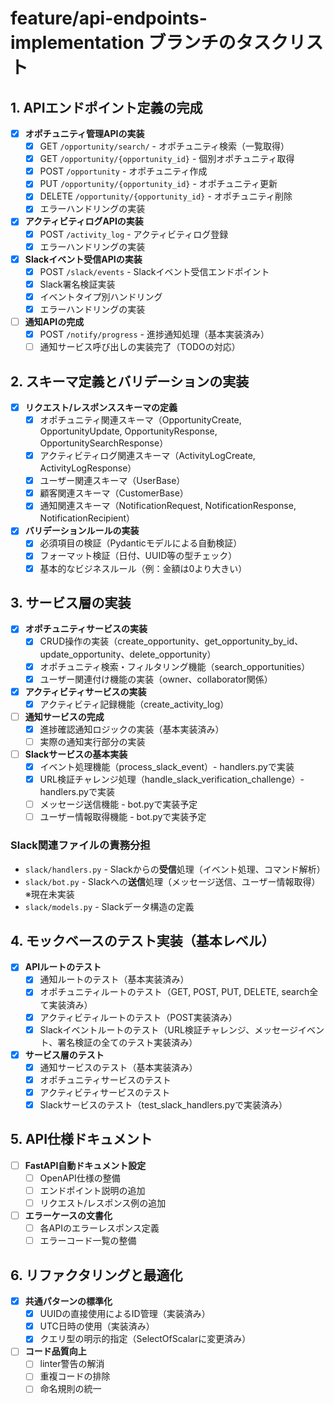 # feature/api-endpoints-implementation ブランチのタスクリスト

## 1. APIエンドポイント定義の完成

- [x] **オポチュニティ管理APIの実装**
  - [x] GET `/opportunity/search/` - オポチュニティ検索（一覧取得）
  - [x] GET `/opportunity/{opportunity_id}` - 個別オポチュニティ取得
  - [x] POST `/opportunity` - オポチュニティ作成
  - [x] PUT `/opportunity/{opportunity_id}` - オポチュニティ更新
  - [x] DELETE `/opportunity/{opportunity_id}` - オポチュニティ削除
  - [x] エラーハンドリングの実装

- [x] **アクティビティログAPIの実装**
  - [x] POST `/activity_log` - アクティビティログ登録
  - [x] エラーハンドリングの実装

- [x] **Slackイベント受信APIの実装**
  - [x] POST `/slack/events` - Slackイベント受信エンドポイント
  - [x] Slack署名検証実装
  - [x] イベントタイプ別ハンドリング
  - [x] エラーハンドリングの実装

- [ ] **通知APIの完成**
  - [x] POST `/notify/progress` - 進捗通知処理（基本実装済み）
  - [ ] 通知サービス呼び出しの実装完了（TODOの対応）

## 2. スキーマ定義とバリデーションの実装

- [x] **リクエスト/レスポンススキーマの定義**
  - [x] オポチュニティ関連スキーマ（OpportunityCreate, OpportunityUpdate, OpportunityResponse, OpportunitySearchResponse）
  - [x] アクティビティログ関連スキーマ（ActivityLogCreate, ActivityLogResponse）
  - [x] ユーザー関連スキーマ（UserBase）
  - [x] 顧客関連スキーマ（CustomerBase）
  - [x] 通知関連スキーマ（NotificationRequest, NotificationResponse, NotificationRecipient）

- [x] **バリデーションルールの実装**
  - [x] 必須項目の検証（Pydanticモデルによる自動検証）
  - [x] フォーマット検証（日付、UUID等の型チェック）
  - [x] 基本的なビジネスルール（例：金額は0より大きい）

## 3. サービス層の実装

- [x] **オポチュニティサービスの実装**
  - [x] CRUD操作の実装（create_opportunity、get_opportunity_by_id、update_opportunity、delete_opportunity）
  - [x] オポチュニティ検索・フィルタリング機能（search_opportunities）
  - [x] ユーザー関連付け機能の実装（owner、collaborator関係）

- [x] **アクティビティサービスの実装**
  - [x] アクティビティ記録機能（create_activity_log）

- [ ] **通知サービスの完成**
  - [x] 進捗確認通知ロジックの実装（基本実装済み）
  - [ ] 実際の通知実行部分の実装

- [ ] **Slackサービスの基本実装**
  - [x] イベント処理機能（process_slack_event）- handlers.pyで実装
  - [x] URL検証チャレンジ処理（handle_slack_verification_challenge）- handlers.pyで実装
  - [ ] メッセージ送信機能 - bot.pyで実装予定
  - [ ] ユーザー情報取得機能 - bot.pyで実装予定

### Slack関連ファイルの責務分担
- `slack/handlers.py` - Slackからの**受信**処理（イベント処理、コマンド解析）
- `slack/bot.py` - Slackへの**送信**処理（メッセージ送信、ユーザー情報取得）※現在未実装
- `slack/models.py` - Slackデータ構造の定義

## 4. モックベースのテスト実装（基本レベル）

- [x] **APIルートのテスト**
  - [x] 通知ルートのテスト（基本実装済み）
  - [x] オポチュニティルートのテスト（GET, POST, PUT, DELETE, search全て実装済み）
  - [x] アクティビティルートのテスト（POST実装済み）
  - [x] Slackイベントルートのテスト（URL検証チャレンジ、メッセージイベント、署名検証の全てのテスト実装済み）

- [x] **サービス層のテスト**
  - [x] 通知サービスのテスト（基本実装済み）
  - [x] オポチュニティサービスのテスト
  - [x] アクティビティサービスのテスト
  - [x] Slackサービスのテスト（test_slack_handlers.pyで実装済み）

## 5. API仕様ドキュメント

- [ ] **FastAPI自動ドキュメント設定**
  - [ ] OpenAPI仕様の整備
  - [ ] エンドポイント説明の追加
  - [ ] リクエスト/レスポンス例の追加

- [ ] **エラーケースの文書化**
  - [ ] 各APIのエラーレスポンス定義
  - [ ] エラーコード一覧の整備

## 6. リファクタリングと最適化

- [x] **共通パターンの標準化**
  - [x] UUIDの直接使用によるID管理（実装済み）
  - [x] UTC日時の使用（実装済み）
  - [x] クエリ型の明示的指定（SelectOfScalarに変更済み）

- [ ] **コード品質向上**
  - [ ] linter警告の解消
  - [ ] 重複コードの排除
  - [ ] 命名規則の統一
